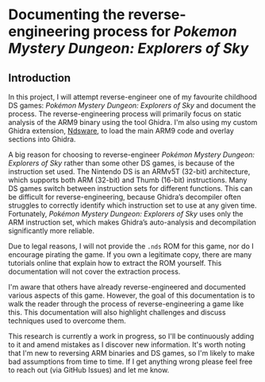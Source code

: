 # Documenting the reverse-engineering process for *Pokemon Mystery Dungeon: Explorers of Sky*

## Introduction

In this project, I will attempt reverse-engineer one of my favourite childhood DS games: *Pokémon Mystery Dungeon: Explorers of Sky* and document the process. The reverse-engineering process will primarily focus on static analysis of the ARM9 binary using the tool Ghidra. I'm also using my custom Ghidra extension, [Ndsware](https://github.com/CodeDragon82/nds-ware), to load the main ARM9 code and overlay sections into Ghidra.

A big reason for choosing to reverse-engineer *Pokémon Mystery Dungeon: Explorers of Sky* rather than some other DS games, is because of the instruction set used. The Nintendo DS is an ARMv5T (32-bit) architecture, which supports both ARM (32-bit) and Thumb (16-bit) instructions. Many DS games switch between instruction sets for different functions. This can be difficult for reverse-engineering, because Ghidra’s decompiler often struggles to correctly identify which instruction set to use at any given time. Fortunately, *Pokémon Mystery Dungeon: Explorers of Sky* uses only the ARM instruction set, which makes Ghidra’s auto-analysis and decompilation significantly more reliable.

Due to legal reasons, I will not provide the `.nds` ROM for this game, nor do I encourage pirating the game. If you own a legitimate copy, there are many tutorials online that explain how to extract the ROM yourself. This documentation will not cover the extraction process.

I'm aware that others have already reverse-engineered and documented various aspects of this game. However, the goal of this documentation is to walk the reader through the process of reverse-engineering a game like this. This documentation will also highlight challenges and discuss techniques used to overcome them.

This research is currently a work in progress, so I'll be continuously adding to it and amend mistakes as I discover new information. It's worth noting that I'm new to reversing ARM binaries and DS games, so I'm likely to make bad assumptions from time to time. If I get anything wrong please feel free to reach out (via GitHub Issues) and let me know.
